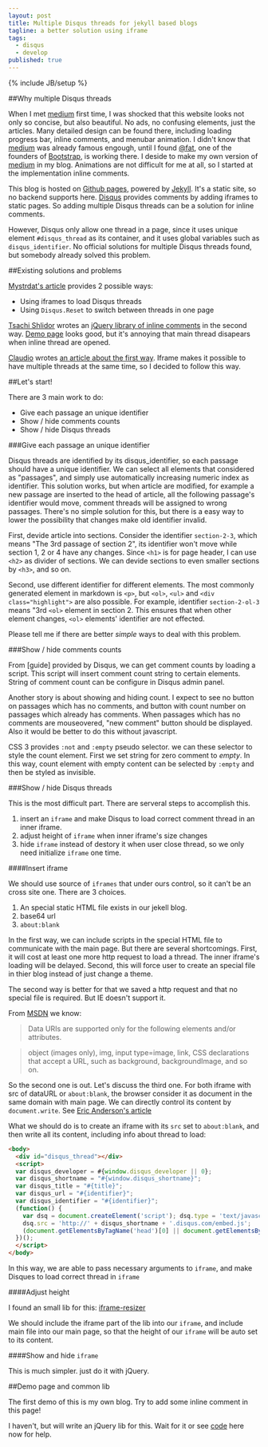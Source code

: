 ```yaml
---
layout: post
title: Multiple Disqus threads for jekyll based blogs
tagline: a better solution using iframe
tags:
  - disqus
  - develop
published: true
---
```

{% include JB/setup %}

##Why multiple Disqus threads

When I met [medium](//medium.com) first time, I was shocked that this website looks not only so concise, but also beautiful. No ads, no confusing elements, just the articles. Many detailed design can be found there, including loading progress bar, inline comments, and menubar animation. I didn't know that [medium](//medium.com) was already famous engough, until I found [@fat](https://github.com/fat), one of the founders of [Bootstrap](https://github.com/twbs/bootstrap), is working there. I deside to make my own version of [medium](//medium.com) in my blog. Animations are not difficult for me at all, so I started at the implementation inline comments.

This blog is hosted on [Github pages](http://pages.github.com/), powered by [Jekyll](http://jekyllrb.com/). It's a static site, so no backend supports here. [Disqus](http://disqus.com) provides comments by adding iframes to static pages. So adding multiple Disqus threads can be a solution for inline comments.

However, Disqus only allow one thread in a page, since it uses unique element `#disqus_thread` as its container, and it uses global variables such as `disqus_identifier`. No official solutions for multiple Disqus threads found, but somebody already solved this problem.

##Existing solutions and problems

[Mystrdat's article][1] provides 2 possible ways:

* Using iframes to load Disqus threads
* Using `Disqus.Reset` to switch between threads in one page

[Tsachi Shlidor](https://github.com/tsi) wrotes an [jQuery library of inline comments](https://github.com/tsi/inlineDisqussions) in the second way. [Demo page](http://tsi.github.io/inlineDisqussions/) looks good, but it's annoying that main thread disapears when inline thread are opened.

[Claudio](http://www.devinterface.com/blog/author/claudio/) wrotes [an article about the first way](http://www.devinterface.com/blog/2012/01/how-to-insert-more-disqus-box-in-single-page/). Iframe makes it possible to have multiple threads at the same time, so I decided to follow this way.

##Let's start!

There are 3 main work to do:

* Give each passage an unique identifier
* Show / hide comments counts
* Show / hide Disqus threads

###Give each passage an unique identifier

Disqus threads are identified by its disqus_identifier, so each passage should have a unique identifier. We can select all elements that considered as "passages", and simply use automatically increasing numeric index as identifier. This solution works, but when article are modified, for example a new passage are inserted to the head of article, all the following passage's identifier would move, comment threads will be assigned to wrong passages. There's no simple solution for this, but there is a easy way to lower the possibility that changes make old identifier invalid.

First, devide article into sections. Consider the identifier `section-2-3`, which means "The 3rd passage of section 2", its identifier won't move while section 1, 2 or 4 have any changes. Since `<h1>` is for page header, I can use `<h2>` as divider of sections. We can devide sections to even smaller sections by `<h3>`, and so on.

Second, use different identifier for different elements. The most commonly generated element in markdown is `<p>`, but `<ol>`, `<ul>` and `<div class="highlight">` are also possible. For example, identifier `section-2-ol-3` means "3rd `<ol>` element in section 2. This ensures that when other element changes, `<ol>` elements' identifier are not effected.

Please tell me if there are better *simple* ways to deal with this problem.

###Show / hide comments counts

From [guide] provided by Disqus, we can get comment counts by loading a script. This script will insert comment count string to certain elements. String of comment count can be configure in Disqus admin panel.

Another story is about showing and hiding count. I expect to see no button on passages which has no comments, and button with count number on passages which already has comments. When passages which has no comments are mouseovered, "new comment" button should be displayed. Also it would be better to do this without javascript.

CSS 3 provides `:not` and `:empty` pseudo selector. we can these selector to style the count element. First we set string for zero comment to *empty*. In this way, count element with empty content can be selected by `:empty` and then be styled as invisible.

###Show / hide Disqus threads

This is the most difficult part. There are serveral steps to accomplish this.

1. insert an `iframe` and make Disqus to load correct comment thread in an inner iframe.
2. adjust height of `iframe` when inner iframe's size changes
3. hide `iframe` instead of destory it when user close thread, so we only need initialize `iframe` one time.

####Insert iframe

We should use source of `iframes` that under ours control, so it can't be an cross site one. There are 3 choices.

1. An special static HTML file exists in our jekell blog.
2. base64 url
3. `about:blank`

In the first way, we can include scripts in the special HTML file to communicate with the main page. But there are several shortcomings. First, it will cost at least one more http request to load a thread. The inner iframe's loading will be delayed. Second, this will force user to create an special file in thier blog instead of just change a theme.

The second way is better for that we saved a http request and that no special file is required. But IE doesn't support it.

From [MSDN](http://msdn.microsoft.com/en-us/library/cc848897) we know:

> Data URIs are supported only for the following elements and/or attributes.

> object (images only), img, input type=image, link, CSS declarations that accept a URL, such as background, backgroundImage, and so on.

So the second one is out. Let's discuss the third one. For both iframe with src of dataURL or `about:blank`, the browser consider it as document in the same domain with main page. We can directly control its content by `document.write`. See [Eric Anderson's article](http://sparecycles.wordpress.com/2012/03/08/inject-content-into-a-new-iframe/)

What we should do is to create an iframe with its `src` set to `about:blank`, and then write all its content, including info about thread to load:

```html
<body>
  <div id="disqus_thread"></div>
  <script>
  var disqus_developer = #{window.disqus_developer || 0};
  var disqus_shortname = "#{window.disqus_shortname}";
  var disqus_title = "#{title}";
  var disqus_url = "#{identifier}";
  var disqus_identifier = "#{identifier}";
  (function() {
    var dsq = document.createElement('script'); dsq.type = 'text/javascript'; dsq.async = true;
    dsq.src = 'http://' + disqus_shortname + '.disqus.com/embed.js';
    (document.getElementsByTagName('head')[0] || document.getElementsByTagName('body')[0]).appendChild(dsq);
  })();
  </script>
</body>

```

In this way, we are able to pass necessary arguments to `iframe`, and make Disques to load correct thread in `iframe`

####Adjust height

I found an small lib for this: [iframe-resizer](https://github.com/davidjbradshaw/iframe-resizer)

We should include the iframe part of the lib into our `iframe`, and include main file into our main page, so that the height of our `iframe` will be auto set to its content.

####Show and hide `iframe`

This is much simpler. just do it with jQuery.


##Demo page and common lib

The first demo of this is my own blog. Try to add some inline comment in this page!

I haven't, but will write an jQuery lib for this. Wait for it or see [code](https://github.com/hyspace/hyspace.github.io/blob/master/assets/themes/pure/coffee/disqus-inline.coffee) here now for help.


[1]: http://mystrd.at/articles/multiple-disqus-threads-on-one-page/